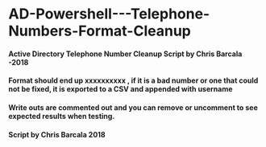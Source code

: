 # AD-Powershell---Telephone-Numbers-Format-Cleanup

####   Active Directory Telephone Number Cleanup Script by Chris Barcala -2018
####   Format should end up xxxxxxxxxx , if it is a bad number or one that could not be fixed, it is exported to a CSV and appended with username
####   Write outs are commented out and you can remove or uncomment to see expected results when testing.
####   Script by Chris Barcala 2018
